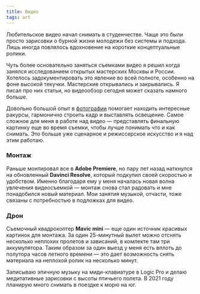 ```yaml
---
title: Видео
tags: art
---
```


Любительское видео начал снимать в студенчестве. Чаще это были просто зарисовки о бурной жизни молодежи без системы и подхода. Лишь иногда повлялось вдохновение на короткие концептуальные ролики.

Чуть более основательно заняться съемками видео я решил когда занялся исследованием открытых мастерских Москвы и России. Хотелось задокументировать это явление во всей полноте, особенно на фоне высокой текучки. Мастерские открывались и закрывались. Я писал про них статьи, но видеообзор сегодня может сказать намного больше.

Довольно большой опыт в [фотографии](./photo) помогает находить интересные ракурсы, гармонично строить кадр и выставлять освещение. Самое сложное для меня в работе над видео — представлять финальную картинку еще во время съемки, чтобы лучше понимать что и как снимать. Это больше уже сценарное и режиссерское искусство и я над этим работаю. 

### Монтаж

Раньше монтировал все в **Adobe Premiere**, но пару лет назад наткнулся на обновленный  **Davinci Resolve**, который подкупил своей скоростью и удобством. Именно благодаря ему у меня началась новая волна увлечения видеосъемкой — монтаж снова стал радовать и мне понадобился новый материал. Мои занятия музыкой, отчасти, тоже связаны с потребностью в подложках для видео. 

### Дрон

Съемочный квадрокоптер **Mavic mini** — еще один источник красивых картинок для монтажа. За один 25-минутный вылет можно отснять несколько неплохих пролетов и зависаний, в комлекте там три аккумулятора. Таким образом за один выезд у меня есть вплоть до полутора часов летного времени — это дает возможность снять материала на неплохой ролик на несколько минут.

Записываю эпичную музыку на миди-клавиатуре в Logic Pro и делаю медитативные зарисовки с высоты птичьего полета. В 2021 году планирую много снимать в поездке к морю на юг.